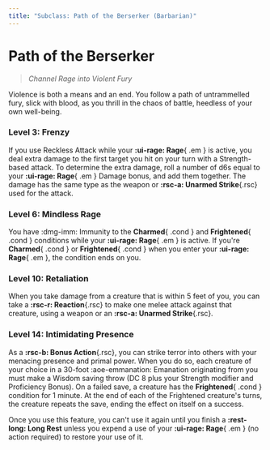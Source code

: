 ```yaml
---
title: "Subclass: Path of the Berserker (Barbarian)"
---
```


<p style="display:none">
Channel Rage into Violent Fury
</p>

# Path of the Berserker

> *Channel Rage into Violent Fury*

Violence is both a means and an end. You follow a path of untrammelled fury, slick with blood, as you thrill in the chaos of battle, heedless of your own well-being.

### Level 3: Frenzy

If you use Reckless Attack while your **:ui-rage: Rage**{ .em } is active, you deal extra damage to the first target you hit on your turn with a Strength-based attack. To determine the extra damage, roll a number of d6s equal to your **:ui-rage: Rage**{ .em } Damage bonus, and add them together. The damage has the same type as the weapon or **:rsc-a: Unarmed Strike**{.rsc} used for the attack.

### Level 6: Mindless Rage

You have :dmg-imm: Immunity to the **Charmed**{ .cond } and **Frightened**{ .cond } conditions while your **:ui-rage: Rage**{ .em } is active. If you're **Charmed**{ .cond } or **Frightened**{ .cond } when you enter your **:ui-rage: Rage**{ .em }, the condition ends on you.

### Level 10: Retaliation

When you take damage from a creature that is within 5 feet of you, you can take a **:rsc-r: Reaction**{.rsc} to make one melee attack against that creature, using a weapon or an **:rsc-a: Unarmed Strike**{.rsc}.

### Level 14: Intimidating Presence

As a **:rsc-b: Bonus Action**{.rsc}, you can strike terror into others with your menacing presence and primal power. When you do so, each creature of your choice in a 30-foot :aoe-emmanation: Emanation originating from you must make a Wisdom saving throw (DC 8 plus your Strength modifier and Proficiency Bonus). On a failed save, a creature has the **Frightened**{ .cond } condition for 1 minute. At the end of each of the Frightened creature's turns, the creature repeats the save, ending the effect on itself on a success.

Once you use this feature, you can't use it again until you finish a **:rest-long: Long Rest** unless you expend a use of your **:ui-rage: Rage**{ .em } (no action required) to restore your use of it.